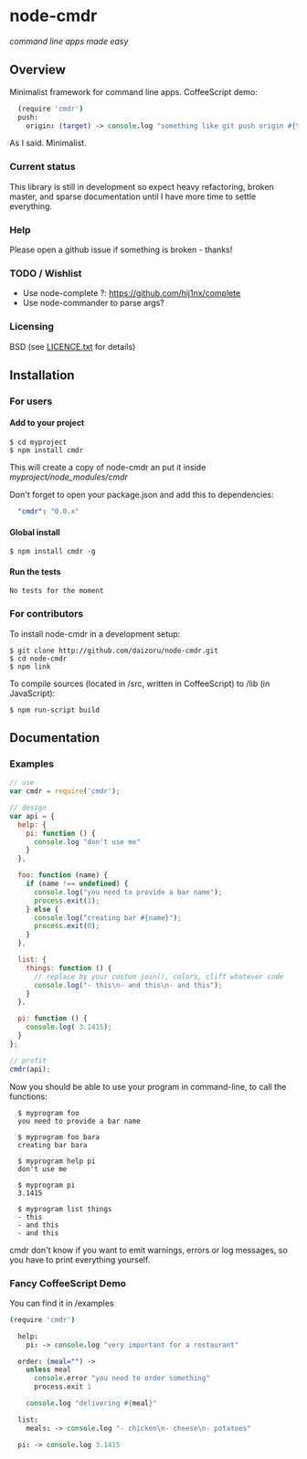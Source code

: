 # node-cmdr

*command line apps made easy*

## Overview

  Minimalist framework for command line apps. CoffeeScript demo:

``` coffeescript
  (require 'cmdr')
  push:
    origin: (target) -> console.log "something like git push origin #{target}"
```

  As I said. Minimalist.

### Current status

  This library is still in development so expect heavy refactoring, broken master, and sparse documentation until I have more time to settle everything.

### Help

  Please open a github issue if something is broken - thanks!

### TODO / Wishlist

  * Use node-complete ?: https://github.com/hij1nx/complete
  * Use node-commander to parse args?

### Licensing

  BSD (see [LICENCE.txt](https://github.com/daizoru/node-cmdr/blob/master/LICENCE.txt) for details)

## Installation

### For users

#### Add to your project

    $ cd myproject
    $ npm install cmdr
 
  This will create a copy of node-cmdr an put it inside *myproject/node_modules/cmdr*

  Don't forget to open your package.json and add this to dependencies:

``` yaml
  "cmdr": "0.0.x"
```
   
#### Global install

    $ npm install cmdr -g

#### Run the tests

    No tests for the moment

### For contributors

  To install node-cmdr in a development setup:

    $ git clone http://github.com/daizoru/node-cmdr.git
    $ cd node-cmdr
    $ npm link

  To compile sources (located in /src, written in CoffeeScript) to /lib (in JavaScript):

    $ npm run-script build

## Documentation

### Examples

``` javascript
// use
var cmdr = require('cmdr');

// design
var api = {
  help: {
    pi: function () {
      console.log "don't use me"
    }
  },

  foo: function (name) {
    if (name !== undefined) {
      console.log("you need to provide a bar name");
      process.exit(1);
    } else {
      console.log("creating bar #{name}");
      process.exit(0);
    }
  },

  list: {
    things: function () {
      // replace by your custom join(), colors, cliff whatever code
      console.log("- this\n- and this\n- and this");
    }
  },

  pi: function () { 
    console.log( 3.1415);
  }
};

// profit
cmdr(api);

```

  Now you should be able to use your program in command-line, to call the functions:

```
  $ myprogram foo
  you need to provide a bar name

  $ myprogram foo bara
  creating bar bara

  $ myprogram help pi
  don't use me

  $ myprogram pi
  3.1415

  $ myprogram list things
  - this
  - and this
  - and this
```

  cmdr don't know if you want to emit warnings, errors or log messages,
  so you have to print everything yourself.


### Fancy CoffeeScript Demo

  You can find it in /examples

``` coffeescript
(require 'cmdr')

  help:
    pi: -> console.log "very important for a restaurant"

  order: (meal="") ->
    unless meal
      console.error "you need to order something"
      process.exit 1

    console.log "delivering #{meal}"

  list:
    meals: -> console.log "- chicken\n- cheese\n- potatoes"

  pi: -> console.log 3.1415
```
